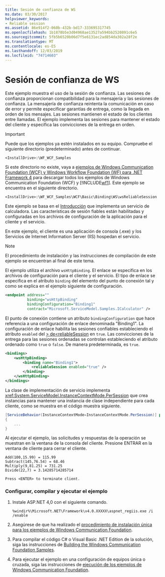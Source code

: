 ```yaml
---
title: Sesión de confianza de WS
ms.date: 03/30/2017
helpviewer_keywords:
- Reliable session
ms.assetid: 86e914f2-060b-432b-bd17-333695317745
ms.openlocfilehash: 1b1878b5e3d04968ae13527a594bb2520891c6e5
ms.sourcegitcommit: 5fb5b6520b06d7f5e6131ec2ad854da302a28f2e
ms.translationtype: MT
ms.contentlocale: es-ES
ms.lasthandoff: 12/03/2019
ms.locfileid: "74714603"
---
```

# <a name="ws-reliable-session"></a>Sesión de confianza de WS
Este ejemplo muestra el uso de la sesión de confianza. Las sesiones de confianza proporcionan compatibilidad para la mensajería y las sesiones de confianza. La mensajería de confianza reintenta la comunicación en caso de error y permite especificar garantías de entrega, como la llegada en orden de los mensajes. Las sesiones mantienen el estado de los clientes entre llamadas. El ejemplo implementa las sesiones para mantener el estado del cliente y especifica las convicciones de la entrega en orden.  
  
> [!IMPORTANT]
> Puede que los ejemplos ya estén instalados en su equipo. Compruebe el siguiente directorio (predeterminado) antes de continuar.  
>   
> `<InstallDrive>:\WF_WCF_Samples`  
>   
> Si este directorio no existe, vaya a [ejemplos de Windows Communication Foundation (WCF) y Windows Workflow Foundation (WF) para .NET Framework 4](https://www.microsoft.com/download/details.aspx?id=21459) para descargar todos los ejemplos de Windows Communication Foundation (WCF) y [!INCLUDE[wf1](../../../../includes/wf1-md.md)]. Este ejemplo se encuentra en el siguiente directorio.  
>   
> `<InstallDrive>:\WF_WCF_Samples\WCF\Basic\Binding\WS\wsReliableSession`  
  
 Este ejemplo se basa en el [Introducción](../../../../docs/framework/wcf/samples/getting-started-sample.md) que implementa un servicio de calculadora. Las características de sesión fiables están habilitadas y configuradas en los archivos de configuración de la aplicación para el cliente y el servicio.  
  
 En este ejemplo, el cliente es una aplicación de consola (.exe) y los Servicios de Internet Information Server (IIS) hospedan el servicio.  
  
> [!NOTE]
> El procedimiento de instalación y las instrucciones de compilación de este ejemplo se encuentran al final de este tema.  
  
 El ejemplo utiliza el archivo `wsHttpBinding`. El enlace se especifica en los archivos de configuración para el cliente y el servicio. El tipo de enlace se especifica en el atributo `binding` del elemento del punto de conexión tal y como se explica en el ejemplo siguiente de configuración.  
  
```xml  
<endpoint address=""  
          binding="wsHttpBinding"  
          bindingConfiguration="Binding1"   
          contract="Microsoft.ServiceModel.Samples.ICalculator" />  
```  
  
 El punto de conexión contiene un atributo `bindingConfiguration` que hace referencia a una configuración de enlace denominada "Binding1". La configuración de enlace habilita las sesiones confiables estableciendo el atributo `enabled` del [> de\<reliableSession](../../../../docs/framework/configure-apps/file-schema/wcf/reliablesession.md) en `true`. Las convicciones de la entrega para las sesiones ordenadas se controlan estableciendo el atributo ordenado como `true` o `false`. De manera predeterminada, es `true`.  
  
```xml  
<bindings>  
    <wsHttpBinding>  
        <binding name="Binding1">  
            <reliableSession enabled="true" />  
        </binding>  
    </wsHttpBinding>  
</bindings>  
```  
  
 La clase de implementación de servicio implementa <xref:System.ServiceModel.InstanceContextMode.PerSession> que crea instancias para mantener una instancia de clase independiente para cada cliente, como se muestra en el código muestra siguiente.  

```csharp
[ServiceBehavior(InstanceContextMode=InstanceContextMode.PerSession)] public class CalculatorService : ICalculator  
{  
    ...  
}  
```
  
 Al ejecutar el ejemplo, las solicitudes y respuestas de la operación se muestran en la ventana de la consola del cliente. Presione ENTRAR en la ventana de cliente para cerrar el cliente.  
  
```console  
Add(100,15.99) = 115.99  
Subtract(145,76.54) = 68.46  
Multiply(9,81.25) = 731.25  
Divide(22,7) = 3.14285714285714  
  
Press <ENTER> to terminate client.  
```  
  
### <a name="to-set-up-build-and-run-the-sample"></a>Configurar, compilar y ejecutar el ejemplo  
  
1. Instale ASP.NET 4,0 con el siguiente comando.  
  
    ```console  
    %windir%\Microsoft.NET\Framework\v4.0.XXXXX\aspnet_regiis.exe /i /enable  
    ```  
  
2. Asegúrese de que ha realizado el [procedimiento de instalación única para los ejemplos de Windows Communication Foundation](../../../../docs/framework/wcf/samples/one-time-setup-procedure-for-the-wcf-samples.md).  
  
3. Para compilar el código C# o Visual Basic .NET Edition de la solución, siga las instrucciones de [Building the Windows Communication Foundation Samples](../../../../docs/framework/wcf/samples/building-the-samples.md).  
  
4. Para ejecutar el ejemplo en una configuración de equipos única o cruzada, siga las instrucciones de [ejecución de los ejemplos de Windows Communication Foundation](../../../../docs/framework/wcf/samples/running-the-samples.md).  
